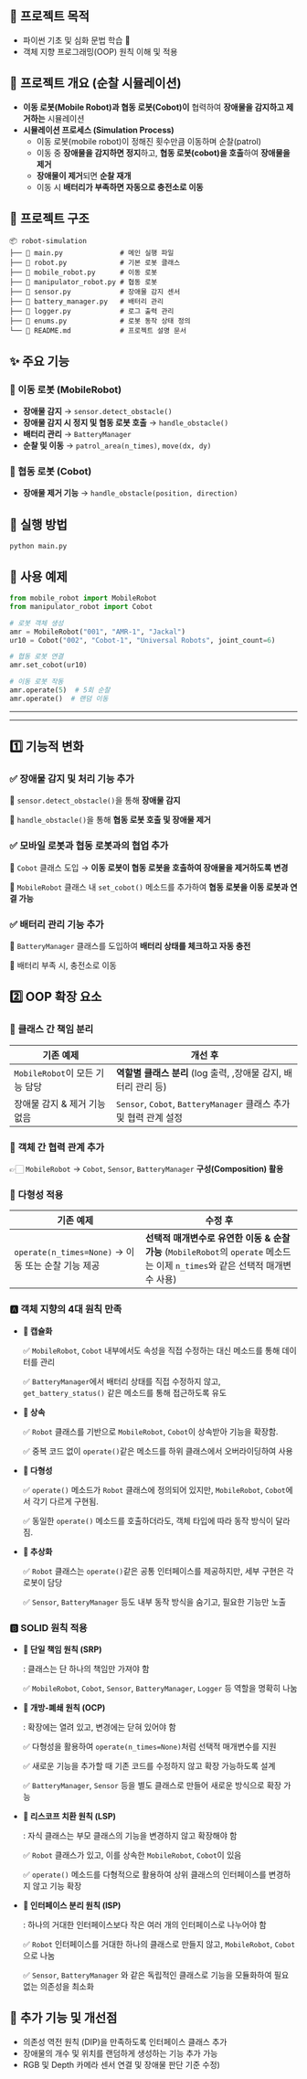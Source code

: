 ## 🫡 프로젝트 목적

- 파이썬 기초 및 심화 문법 학습 🐍
- 객체 지향 프로그래밍(OOP) 원칙 이해 및 적용

## 📌 프로젝트 개요 (순찰 **시뮬레이션**)


- **이동 로봇(Mobile Robot)과 협동 로봇(Cobot)이** 협력하여 **장애물을 감지하고 제거하는** 시뮬레이션
- **시뮬레이션 프로세스 (Simulation Process)**
    - 이동 로봇(mobile robot)이 정해진 횟수만큼 이동하며 순찰(patrol)
    - 이동 중 **장애물을 감지하면 정지**하고, **협동 로봇(cobot)을 호출**하여 **장애물을 제거**
    - **장애물이 제거**되면 **순찰 재개**
    - 이동 시 **배터리가 부족하면 자동으로 충전소로 이동**

## 📂 프로젝트 구조


```
📦 robot-simulation
├── 📄 main.py              # 메인 실행 파일
├── 📄 robot.py             # 기본 로봇 클래스
├── 📄 mobile_robot.py      # 이동 로봇
├── 📄 manipulator_robot.py # 협동 로봇
├── 📄 sensor.py            # 장애물 감지 센서
├── 📄 battery_manager.py   # 배터리 관리
├── 📄 logger.py            # 로그 출력 관리
├── 📄 enums.py             # 로봇 동작 상태 정의
└── 📄 README.md            # 프로젝트 설명 문서

```

## ✨ 주요 기능


### 🚗 이동 로봇 (MobileRobot)

- **장애물 감지** → `sensor.detect_obstacle()`
- **장애물 감지 시 정지 및 협동 로봇 호출** → `handle_obstacle()`
- **배터리 관리** → `BatteryManager`
- **순찰 및 이동** → `patrol_area(n_times)`, `move(dx, dy)`

### 🤖 협동 로봇 (Cobot)

- **장애물 제거 기능** → `handle_obstacle(position, direction)`

## 🚀 실행 방법


```
python main.py

```

## 📝 사용 예제


```python
from mobile_robot import MobileRobot
from manipulator_robot import Cobot

# 로봇 객체 생성
amr = MobileRobot("001", "AMR-1", "Jackal")
ur10 = Cobot("002", "Cobot-1", "Universal Robots", joint_count=6)

# 협동 로봇 연결
amr.set_cobot(ur10)

# 이동 로봇 작동
amr.operate(5)  # 5회 순찰
amr.operate()  # 랜덤 이동

```

---

---

## **1️⃣ 기능적 변화**


### ✅ **장애물 감지 및 처리 기능 추가**

🔹 `sensor.detect_obstacle()`을 통해 **장애물 감지**

🔹 `handle_obstacle()`을 통해 **협동 로봇 호출 및 장애물 제거**

### ✅ 모바일 로봇과 **협동 로봇과의 협업 추가**

🔹 `Cobot` 클래스 도입 → **이동 로봇이 협동 로봇을 호출하여 장애물을 제거하도록 변경**

🔹 `MobileRobot` 클래스 내  `set_cobot()` 메소드를 추가하여 **협동 로봇을 이동 로봇과 연결 가능**

### ✅ **배터리 관리 기능 추가**

🔹 `BatteryManager` 클래스를 도입하여 **배터리 상태를 체크하고 자동 충전**

🔹 배터리 부족 시, 충전소로 이동

## **2️⃣ OOP 확장 요소**


### 🔹 **클래스 간 책임 분리**

| 기존 예제 | 개선 후 |
| --- | --- |
| `MobileRobot`이 모든 기능 담당 | **역할별 클래스 분리** (log 출력, ,장애물 감지, 배터리 관리 등) |
| 장애물 감지 & 제거 기능 없음 | `Sensor`, `Cobot`, `BatteryManager` 클래스 추가 및 협력 관계 설정 |

### 🔹 **객체 간 협력 관계 추가**

👉🏻 `MobileRobot` → `Cobot`, `Sensor`, `BatteryManager` **구성(Composition) 활용**

### 🔹 **다형성 적용**

| **기존 예제** | **수정 후** |
| --- | --- |
| `operate(n_times=None)` → 이동 또는 순찰 기능 제공 | **선택적 매개변수로 유연한 이동 & 순찰 가능** (`MobileRobot`의 `operate` 메소드는 이제 `n_times`와 같은 선택적 매개변수 사용) |

### 🅰️ 객체 지향의 4대 원칙 만족

- **🔹 캡슐화**
    
    ✅ `MobileRobot`, `Cobot` 내부에서도 속성을 직접 수정하는 대신 메소드를 통해 데이터를 관리
    
    ✅ `BatteryManager`에서 배터리 상태를 직접 수정하지 않고, `get_battery_status()` 같은 메소드를 통해 접근하도록 유도
    
- **🔹 상속**
    
    ✅ `Robot` 클래스를 기반으로 `MobileRobot`, `Cobot`이 상속받아 기능을 확장함.
    
    ✅ 중복 코드 없이 `operate()`같은 메소드를 하위 클래스에서 오버라이딩하여 사용
    
- **🔹 다형성**
    
    ✅ `operate()` 메소드가 `Robot` 클래스에 정의되어 있지만, `MobileRobot`, `Cobot`에서 각기 다르게 구현됨.
    
    ✅ 동일한 `operate()` 메소드를 호출하더라도, 객체 타입에 따라 동작 방식이 달라짐.
    
- **🔹 추상화**
    
    ✅ `Robot` 클래스는 `operate()`같은 공통 인터페이스를 제공하지만, 세부 구현은 각 로봇이 담당
    
    ✅ `Sensor`, `BatteryManager` 등도 내부 동작 방식을 숨기고, 필요한 기능만 노출
    

### 🅱️ SOLID 원칙 적용

- **🔹 단일 책임 원칙 (SRP)**
    
    : 클래스는 단 하나의 책임만 가져야 함
    
    ✅ `MobileRobot`, `Cobot`, `Sensor`, `BatteryManager`, `Logger` 등 역할을 명확히 나눔
    
- **🔹 개방-폐쇄 원칙 (OCP)**
    
    : 확장에는 열려 있고, 변경에는 닫혀 있어야 함
    
    ✅ 다형성을 활용하여 `operate(n_times=None)`처럼 선택적 매개변수를 지원
    
    ✅ 새로운 기능을 추가할 때 기존 코드를 수정하지 않고 확장 가능하도록 설계
    
    ✅ `BatteryManager`, `Sensor` 등을 별도 클래스로 만들어 새로운 방식으로 확장 가능
    
- **🔹 리스코프 치환 원칙 (LSP)**
    
    : 자식 클래스는 부모 클래스의 기능을 변경하지 않고 확장해야 함
    
    ✅ `Robot` 클래스가 있고, 이를 상속한 `MobileRobot`, `Cobot`이 있음
    
    ✅ `operate()` 메소드를 다형적으로 활용하여 상위 클래스의 인터페이스를 변경하지 않고 기능 확장
    
- **🔹 인터페이스 분리 원칙 (ISP)**
    
    : 하나의 거대한 인터페이스보다 작은 여러 개의 인터페이스로 나누어야 함
    
    ✅ `Robot` 인터페이스를 거대한 하나의 클래스로 만들지 않고, `MobileRobot`, `Cobot`으로 나눔
    
    ✅ `Sensor`, `BatteryManager` 와 같은 독립적인 클래스로 기능을 모듈화하여 필요 없는 의존성을 최소화


## 📌 추가 기능 및 개선점


- 의존성 역전 원칙 (DIP)을 만족하도록 인터페이스 클래스 추가
- 장애물의 개수 및 위치를 랜덤하게 생성하는 기능 추가 가능
- RGB 및 Depth 카메라 센서 연결 및 장애물 판단 기준 수정)
